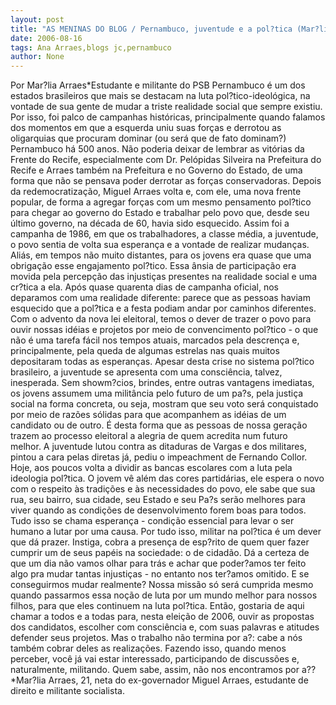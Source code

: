 ```yaml
---
layout: post
title: "AS MENINAS DO BLOG / Pernambuco, juventude e a pol?tica (Mar?lia Arraes)"
date: 2006-08-16
tags: Ana Arraes,blogs jc,pernambuco
author: None
---
```

Por Mar?lia Arraes*Estudante e militante do PSB
Pernambuco é um dos estados brasileiros que mais se destacam na luta pol?tico-ideológica, na vontade de sua gente de mudar a triste realidade social que sempre existiu. Por isso, foi palco de campanhas históricas, principalmente quando falamos dos momentos em que a esquerda uniu suas forças e derrotou as oligarquias que procuram dominar (ou será que de fato dominam?) Pernambuco há 500 anos. Não poderia deixar de lembrar as vitórias da Frente do Recife, especialmente com Dr. Pelópidas Silveira na Prefeitura do Recife e Arraes também na Prefeitura e no Governo do Estado, de uma forma que não se pensava poder derrotar as forças conservadoras. Depois da redemocratização, Miguel Arraes volta e, com ele, uma nova frente popular, de forma a agregar forças com um mesmo pensamento pol?tico para chegar ao governo do Estado e trabalhar pelo povo que, desde seu último governo, na década de 60, havia sido esquecido. Assim foi a campanha de 1986, em que os trabalhadores, a classe média, a juventude, o povo sentia de volta sua esperança e a vontade de realizar mudanças.
Aliás, em tempos não muito distantes, para os jovens era quase que uma obrigação esse engajamento pol?tico. Essa ânsia de participação era movida pela percepção das injustiças presentes na realidade social e uma cr?tica a ela.
Após quase quarenta dias de campanha oficial, nos deparamos com uma realidade diferente: parece que as pessoas haviam esquecido que a pol?tica e a festa podiam andar por caminhos diferentes. Com o advento da nova lei eleitoral, temos o dever de trazer o povo para ouvir nossas idéias e projetos por meio de convencimento pol?tico - o que não é uma tarefa fácil nos tempos atuais, marcados pela descrença e, principalmente, pela queda de algumas estrelas nas quais muitos depositaram todas as esperanças.&nbsp;Apesar desta crise no sistema pol?tico brasileiro, a juventude se apresenta com uma consciência, talvez, inesperada. Sem showm?cios, brindes, entre outras vantagens imediatas, os jovens assumem uma militância pelo futuro de um pa?s, pela justiça social na forma concreta, ou seja, mostram que seu voto será conquistado por meio de razões sólidas para que acompanhem as idéias de um candidato ou de outro. É desta forma que as pessoas de nossa geração trazem ao processo eleitoral a alegria de quem acredita num futuro melhor.&nbsp;A juventude lutou contra as ditaduras de Vargas e dos militares, pintou a cara pelas diretas já, pediu o impeachment de Fernando Collor. Hoje, aos poucos volta a dividir as bancas escolares com a luta pela ideologia pol?tica. O jovem vê além das cores partidárias, ele espera o novo com o respeito às tradições e às necessidades do povo, ele sabe que sua rua, seu bairro, sua cidade, seu Estado e seu Pa?s serão melhores para viver quando as condições de desenvolvimento forem boas para todos. Tudo isso se chama esperança - condição essencial para levar o ser humano a lutar por uma causa.
Por tudo isso, militar na pol?tica é um dever que dá prazer. Instiga, cobra a presença de esp?rito de quem quer fazer cumprir um de seus papéis na sociedade: o de cidadão. Dá a certeza de que um dia não vamos olhar para trás e achar que poder?amos ter feito algo pra mudar tantas injustiças - no entanto nos ter?amos omitido. E se conseguirmos mudar realmente? Nossa missão só será cumprida mesmo quando passarmos essa noção de luta por um mundo melhor para nossos filhos, para que eles continuem na luta pol?tica. Então, gostaria de aqui chamar a todos e a todas para, nesta eleição de 2006, ouvir as propostas dos candidatos, escolher com consciência e, com suas palavras e atitudes defender seus projetos. Mas o trabalho não termina por a?: cabe a nós também cobrar deles as realizações. Fazendo isso, quando menos perceber, você já vai estar interessado, participando de discussões e, naturalmente, militando. Quem sabe, assim, não nos encontramos por a??
*Mar?lia Arraes, 21, neta do ex-governador Miguel Arraes, estudante de direito e militante socialista. 